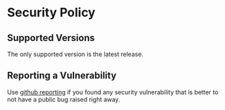 # Security Policy

## Supported Versions

The only supported version is the latest release.

## Reporting a Vulnerability

Use [github reporting](https://github.com/pycontribs/mk/security) if you
found any security vulnerability that is better to not have a public bug raised
right away.
